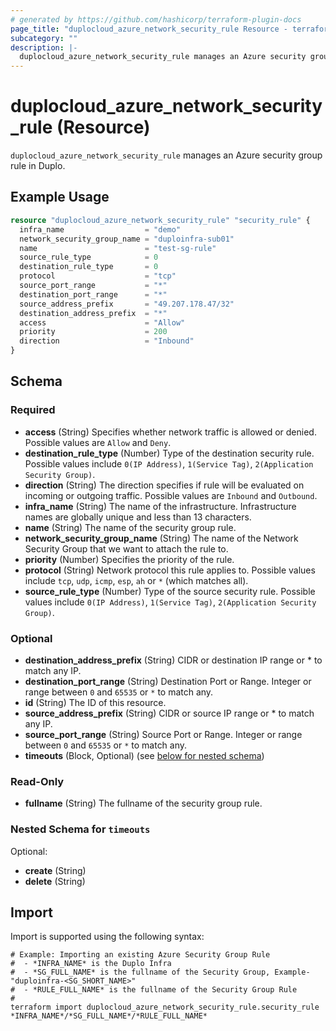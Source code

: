 ```yaml
---
# generated by https://github.com/hashicorp/terraform-plugin-docs
page_title: "duplocloud_azure_network_security_rule Resource - terraform-provider-duplocloud"
subcategory: ""
description: |-
  duplocloud_azure_network_security_rule manages an Azure security group rule in Duplo.
---
```


# duplocloud_azure_network_security_rule (Resource)

`duplocloud_azure_network_security_rule` manages an Azure security group rule in Duplo.

## Example Usage

```terraform
resource "duplocloud_azure_network_security_rule" "security_rule" {
  infra_name                  = "demo"
  network_security_group_name = "duploinfra-sub01"
  name                        = "test-sg-rule"
  source_rule_type            = 0
  destination_rule_type       = 0
  protocol                    = "tcp"
  source_port_range           = "*"
  destination_port_range      = "*"
  source_address_prefix       = "49.207.178.47/32"
  destination_address_prefix  = "*"
  access                      = "Allow"
  priority                    = 200
  direction                   = "Inbound"
}
```

<!-- schema generated by tfplugindocs -->
## Schema

### Required

- **access** (String) Specifies whether network traffic is allowed or denied. Possible values are `Allow` and `Deny`.
- **destination_rule_type** (Number) Type of the destination security rule. Possible values include `0(IP Address)`, `1(Service Tag)`, `2(Application Security Group)`.
- **direction** (String) The direction specifies if rule will be evaluated on incoming or outgoing traffic. Possible values are `Inbound` and `Outbound`.
- **infra_name** (String) The name of the infrastructure.  Infrastructure names are globally unique and less than 13 characters.
- **name** (String) The name of the security group rule.
- **network_security_group_name** (String) The name of the Network Security Group that we want to attach the rule to.
- **priority** (Number) Specifies the priority of the rule.
- **protocol** (String) Network protocol this rule applies to. Possible values include `tcp`, `udp`, `icmp`, `esp`, `ah` or `*` (which matches all).
- **source_rule_type** (Number) Type of the source security rule. Possible values include `0(IP Address)`, `1(Service Tag)`, `2(Application Security Group)`.

### Optional

- **destination_address_prefix** (String) CIDR or destination IP range or * to match any IP.
- **destination_port_range** (String) Destination Port or Range. Integer or range between `0` and `65535` or `*` to match any.
- **id** (String) The ID of this resource.
- **source_address_prefix** (String) CIDR or source IP range or * to match any IP.
- **source_port_range** (String) Source Port or Range. Integer or range between `0` and `65535` or `*` to match any.
- **timeouts** (Block, Optional) (see [below for nested schema](#nestedblock--timeouts))

### Read-Only

- **fullname** (String) The fullname of the security group rule.

<a id="nestedblock--timeouts"></a>
### Nested Schema for `timeouts`

Optional:

- **create** (String)
- **delete** (String)

## Import

Import is supported using the following syntax:

```shell
# Example: Importing an existing Azure Security Group Rule
#  - *INFRA_NAME* is the Duplo Infra
#  - *SG_FULL_NAME* is the fullname of the Security Group, Example- "duploinfra-<SG_SHORT_NAME>"
#  - *RULE_FULL_NAME* is the fullname of the Security Group Rule
#
terraform import duplocloud_azure_network_security_rule.security_rule *INFRA_NAME*/*SG_FULL_NAME*/*RULE_FULL_NAME*
```
